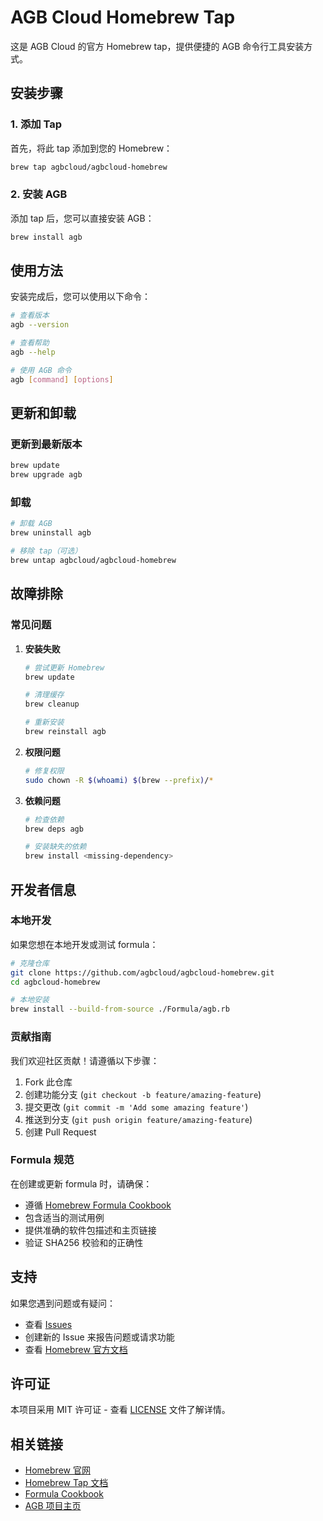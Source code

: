 # AGB Cloud Homebrew Tap

这是 AGB Cloud 的官方 Homebrew tap，提供便捷的 AGB 命令行工具安装方式。

## 安装步骤

### 1. 添加 Tap

首先，将此 tap 添加到您的 Homebrew：

```bash
brew tap agbcloud/agbcloud-homebrew
```

### 2. 安装 AGB

添加 tap 后，您可以直接安装 AGB：

```bash
brew install agb
```

## 使用方法

安装完成后，您可以使用以下命令：

```bash
# 查看版本
agb --version

# 查看帮助
agb --help

# 使用 AGB 命令
agb [command] [options]
```

## 更新和卸载

### 更新到最新版本

```bash
brew update
brew upgrade agb
```

### 卸载

```bash
# 卸载 AGB
brew uninstall agb

# 移除 tap（可选）
brew untap agbcloud/agbcloud-homebrew
```

## 故障排除

### 常见问题

1. **安装失败**
   ```bash
   # 尝试更新 Homebrew
   brew update
   
   # 清理缓存
   brew cleanup
   
   # 重新安装
   brew reinstall agb
   ```

2. **权限问题**
   ```bash
   # 修复权限
   sudo chown -R $(whoami) $(brew --prefix)/*
   ```

3. **依赖问题**
   ```bash
   # 检查依赖
   brew deps agb
   
   # 安装缺失的依赖
   brew install <missing-dependency>
   ```

## 开发者信息

### 本地开发

如果您想在本地开发或测试 formula：

```bash
# 克隆仓库
git clone https://github.com/agbcloud/agbcloud-homebrew.git
cd agbcloud-homebrew

# 本地安装
brew install --build-from-source ./Formula/agb.rb
```

### 贡献指南

我们欢迎社区贡献！请遵循以下步骤：

1. Fork 此仓库
2. 创建功能分支 (`git checkout -b feature/amazing-feature`)
3. 提交更改 (`git commit -m 'Add some amazing feature'`)
4. 推送到分支 (`git push origin feature/amazing-feature`)
5. 创建 Pull Request

### Formula 规范

在创建或更新 formula 时，请确保：

- 遵循 [Homebrew Formula Cookbook](https://docs.brew.sh/Formula-Cookbook)
- 包含适当的测试用例
- 提供准确的软件包描述和主页链接
- 验证 SHA256 校验和的正确性

## 支持

如果您遇到问题或有疑问：

- 查看 [Issues](https://github.com/agbcloud/agbcloud-homebrew/issues)
- 创建新的 Issue 来报告问题或请求功能
- 查看 [Homebrew 官方文档](https://docs.brew.sh/)

## 许可证

本项目采用 MIT 许可证 - 查看 [LICENSE](LICENSE) 文件了解详情。

## 相关链接

- [Homebrew 官网](https://brew.sh/)
- [Homebrew Tap 文档](https://docs.brew.sh/Taps)
- [Formula Cookbook](https://docs.brew.sh/Formula-Cookbook)
- [AGB 项目主页](https://github.com/agbcloud/agbcloud-cli)

